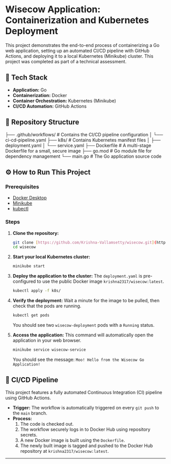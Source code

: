 # Wisecow Application: Containerization and Kubernetes Deployment

This project demonstrates the end-to-end process of containerizing a Go web application, setting up an automated CI/CD pipeline with GitHub Actions, and deploying it to a local Kubernetes (Minikube) cluster. This project was completed as part of a technical assessment.

## 🚀 Tech Stack

* **Application:** Go
* **Containerization:** Docker
* **Container Orchestration:** Kubernetes (Minikube)
* **CI/CD Automation:** GitHub Actions

## 📁 Repository Structure

├── .github/workflows/  # Contains the CI/CD pipeline configuration
│   └── ci-cd-pipeline.yaml
├── k8s/                # Contains Kubernetes manifest files
│   ├── deployment.yaml
│   └── service.yaml
├── Dockerfile          # A multi-stage Dockerfile for a small, secure image
├── go.mod              # Go module file for dependency management
└── main.go             # The Go application source code


## ⚙️ How to Run This Project

### Prerequisites
* [Docker Desktop](https://www.docker.com/products/docker-desktop/)
* [Minikube](https://minikube.sigs.k8s.io/docs/start/)
* [kubectl](https://kubernetes.io/docs/tasks/tools/install-kubectl/)

### Steps
1.  **Clone the repository:**
    ```bash
    git clone [https://github.com/Krishna-Vallamsetty/wisecow.git](https://github.com/Krishna-Vallamsetty/wisecow.git)
    cd wisecow
    ```

2.  **Start your local Kubernetes cluster:**
    ```bash
    minikube start
    ```

3.  **Deploy the application to the cluster:** The `deployment.yaml` is pre-configured to use the public Docker image `krishna2317/wisecow:latest`.
    ```bash
    kubectl apply -f k8s/
    ```

4.  **Verify the deployment:** Wait a minute for the image to be pulled, then check that the pods are running.
    ```bash
    kubectl get pods
    ```
    You should see two `wisecow-deployment` pods with a `Running` status.

5.  **Access the application:** This command will automatically open the application in your web browser.
    ```bash
    minikube service wisecow-service
    ```
    You should see the message: `Moo! Hello from the Wisecow Go Application!`

## 🤖 CI/CD Pipeline

This project features a fully automated Continuous Integration (CI) pipeline using GitHub Actions.

* **Trigger:** The workflow is automatically triggered on every `git push` to the `main` branch.
* **Process:**
    1.  The code is checked out.
    2.  The workflow securely logs in to Docker Hub using repository secrets.
    3.  A new Docker image is built using the `Dockerfile`.
    4.  The newly built image is tagged and pushed to the Docker Hub repository at `krishna2317/wisecow:latest`.

---

